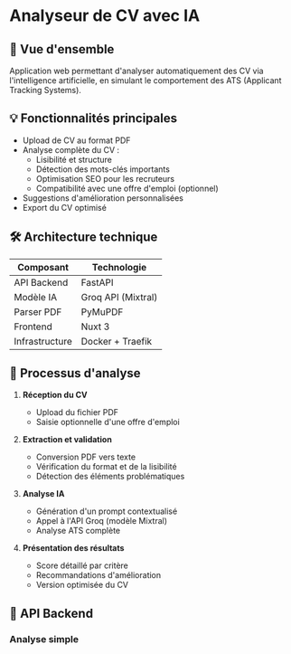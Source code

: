 # Analyseur de CV avec IA
## 🎯 Vue d'ensemble

Application web permettant d'analyser automatiquement des CV via l'intelligence artificielle, en simulant le comportement des ATS (Applicant Tracking Systems).

## 💡 Fonctionnalités principales

- Upload de CV au format PDF
- Analyse complète du CV :
  - Lisibilité et structure
  - Détection des mots-clés importants
  - Optimisation SEO pour les recruteurs
  - Compatibilité avec une offre d'emploi (optionnel)
- Suggestions d'amélioration personnalisées
- Export du CV optimisé

## 🛠 Architecture technique

| Composant | Technologie |
|-----------|-------------|
| API Backend | FastAPI |
| Modèle IA | Groq API (Mixtral) |
| Parser PDF | PyMuPDF |
| Frontend | Nuxt 3 |
| Infrastructure | Docker + Traefik |

## 🔄 Processus d'analyse

1. **Réception du CV**
   - Upload du fichier PDF
   - Saisie optionnelle d'une offre d'emploi

2. **Extraction et validation**
   - Conversion PDF vers texte
   - Vérification du format et de la lisibilité
   - Détection des éléments problématiques

3. **Analyse IA**
   - Génération d'un prompt contextualisé
   - Appel à l'API Groq (modèle Mixtral)
   - Analyse ATS complète

4. **Présentation des résultats**
   - Score détaillé par critère
   - Recommandations d'amélioration
   - Version optimisée du CV

## 📡 API Backend

### Analyse simple